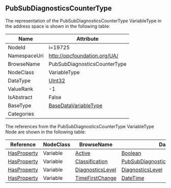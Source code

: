<!-- objecttype -->
## PubSubDiagnosticsCounterType
  
<!-- end of text -->
The representation of the PubSubDiagnosticsCounterType VariableType in the address space is shown in the following table:  

|Name|Attribute|
|---|---|
|NodeId|i=19725|
|NamespaceUri|http://opcfoundation.org/UA/|
|BrowseName|PubSubDiagnosticsCounterType|
|NodeClass|VariableType|
|DataType|[UInt32](../../DataTypes/UInt32/readme.md)|
|ValueRank|-1|
|IsAbstract|False|
|BaseType|[BaseDataVariableType](../../VariableTypes/BaseDataVariableType/readme.md)|
|Categories||

The references from the PubSubDiagnosticsCounterType VariableType Node are shown in the following table:  

|Reference|NodeClass|BrowseName|DataType|TypeDefinition|ModellingRule|
|---|---|---|---|---|---|
|[HasProperty](../../ReferenceTypes/HasProperty/readme.md)|Variable|[Active](#Active)|[Boolean](../../DataTypes/Boolean/readme.md)|[PropertyType](../../VariableTypes/PropertyType/readme.md)|[Mandatory](../../Objects/Mandatory/readme.md)|
|[HasProperty](../../ReferenceTypes/HasProperty/readme.md)|Variable|[Classification](#Classification)|[PubSubDiagnosticsCounterClassification](../../DataTypes/PubSubDiagnosticsCounterClassification/readme.md)|[PropertyType](../../VariableTypes/PropertyType/readme.md)|[Mandatory](../../Objects/Mandatory/readme.md)|
|[HasProperty](../../ReferenceTypes/HasProperty/readme.md)|Variable|[DiagnosticsLevel](#DiagnosticsLevel)|[DiagnosticsLevel](../../DataTypes/DiagnosticsLevel/readme.md)|[PropertyType](../../VariableTypes/PropertyType/readme.md)|[Mandatory](../../Objects/Mandatory/readme.md)|
|[HasProperty](../../ReferenceTypes/HasProperty/readme.md)|Variable|[TimeFirstChange](#TimeFirstChange)|[DateTime](../../DataTypes/DateTime/readme.md)|[PropertyType](../../VariableTypes/PropertyType/readme.md)|[Mandatory](../../Objects/Mandatory/readme.md)|


